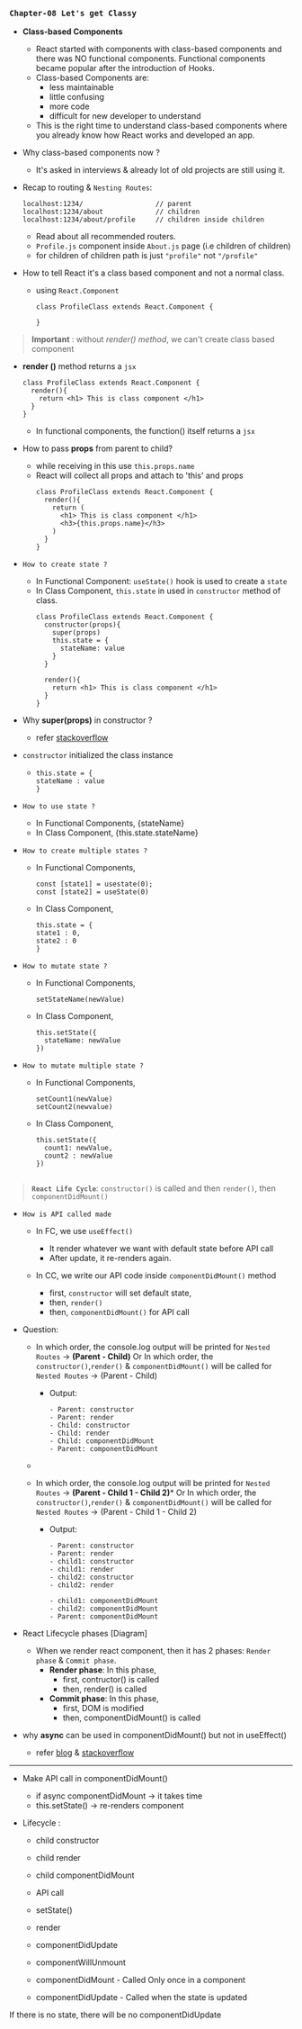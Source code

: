 ### `Chapter-08 Let's get Classy`

- **Class-based Components**
  - React started with components with class-based components and there was NO functional components. Functional components became popular after the introduction of Hooks.
  - Class-based Components are: 
    - less maintainable
    - little confusing
    - more code
    - difficult for new developer to understand
  - This is the right time to understand class-based components where you already know how React works and developed an app.


- Why class-based components now ? 
  - It's asked in interviews & already lot of old projects are still using it.

- Recap to routing & `Nesting Routes`: 
  ```
  localhost:1234/                  // parent
  localhost:1234/about             // children
  localhost:1234/about/profile     // children inside children
  ```
  - Read about all recommended routers.
  - `Profile.js` component inside `About.js` page (i.e children of children)
  - for children of children path is just `"profile"` not `"/profile"`

- How to tell React it's a class based component and not a normal class.
  -  using `React.Component`
      ```
      class ProfileClass extends React.Component {

      }
      ```
      
      
> **Important** : without _render() method_, we can't create class based component


- **render ()** method returns a `jsx`
    ```
    class ProfileClass extends React.Component {
      render(){
        return <h1> This is class component </h1>
      }
    }
    ```
  - In functional components, the function() itself returns a `jsx`


- How to pass **props** from parent to child? 
  - while receiving in this use `this.props.name`
  - React will collect all props and attach to 'this' and props
    ```
    class ProfileClass extends React.Component {
      render(){
        return (
          <h1> This is class component </h1>
          <h3>{this.props.name}</h3>
        )
      }
    }
    ```

- `How to create state ?`
  - In Functional Component: `useState()` hook is used to create a `state`
  - In Class Component, `this.state` in used in `constructor` method of class.
    ```
    class ProfileClass extends React.Component {
      constructor(props){
        super(props)
        this.state = {
          stateName: value
        }
      }
      
      render(){
        return <h1> This is class component </h1>
      }
    }
    ```


- Why **super(props)** in constructor ?
  - refer [stackoverflow](https://stackoverflow.com/questions/30571875/whats-the-difference-between-super-and-superprops-in-react-when-using-e)

- `constructor` initialized the class instance
  - ```
    this.state = {
    stateName : value
    }
    ```

- `How to use state ?`
  - In Functional Components, {stateName}
  - In Class Component, {this.state.stateName}


- `How to create multiple states ? `
  - In Functional Components, 
    ```
    const [state1] = usestate(0);
    const [state2] = useState(0)
    ```
  - In Class Component,
    ```
    this.state = {
    state1 : 0,
    state2 : 0
    }
    ```

- `How to mutate state ?`
  - In Functional Components, 
    ```
    setStateName(newValue)
    ```
  
  - In Class Component,
    ```
    this.setState({
      stateName: newValue
    })
    ```

- `How to mutate multiple state ?`

  - In Functional Components, 
    ```
    setCount1(newValue)
    setCount2(newvalue)
    ```

  - In Class Component,
    ```
    this.setState({
      count1: newValue,
      count2 : newValue
    })


> **`React Life Cycle`**: `constructor()` is called and then `render()`, then `componentDidMount()`


- `How is API called made`
  - In FC, we use `useEffect()`
    - It render whatever we want with default state before API call
    - After update, it re-renders again.

  - In CC, we write our API code inside  `componentDidMount()` method
    - first, `constructor` will set default state, 
    - then, `render()` 
    - then, `componentDidMount()` for API call


- Question: 
  - In which order, the console.log output will be printed for `Nested Routes` -> **(Parent - Child)**
    Or
    In which order, the `constructor()`,`render()` & `componentDidMount()` will be called for `Nested Routes` -> (Parent - Child)
    - Output:
      ```
      - Parent: constructor 
      - Parent: render
      - Child: constructor
      - Child: render
      - Child: componentDidMount
      - Parent: componentDidMount
      ```
  - 

  - In which order, the console.log output will be printed for `Nested Routes` -> **(Parent - Child 1 - Child 2)***
    Or
    In which order, the `constructor()`,`render()` & `componentDidMount()` will be called for `Nested Routes` -> (Parent - Child 1 - Child 2)
    - Output:
      ```
      - Parent: constructor
      - Parent: render
      - child1: constructor
      - child1: render
      - child2: constructor
      - child2: render
      
      - child1: componentDidMount
      - child2: componentDidMount
      - Parent: componentDidMount
      ```

- React Lifecycle phases [Diagram]
  - When we render react component, then it has 2 phases: `Render phase` & `Commit phase`.
    - **Render phase**: In this phase, 
      - first, contructor() is called 
      - then, render() is called
    - **Commit phase**: In this phase, 
      - first, DOM is modified
      - then, componentDidMount() is called

- why **async** can be used in componentDidMount() but not in useEffect()
  - refer [blog](https://dev.to/stlnick/useeffect-and-async-4da8) & [stackoverflow](https://stackoverflow.com/questions/72133507/issues-upgrading-async-componentdidmount-to-async-useeffect) 

---

- Make API call in componentDidMount()
  - if async componentDidMount -> it takes time
  - this.setState() -> re-renders component

- Lifecycle :
  - child constructor
  - child render
  - child componentDidMount

  - API call
  - setState()

  - render
  - componentDidUpdate

  - componentWillUnmount

  - componentDidMount - Called Only once in a component
  - componentDidUpdate - Called when the state is updated

If there is no state, there will be no componentDidUpdate

